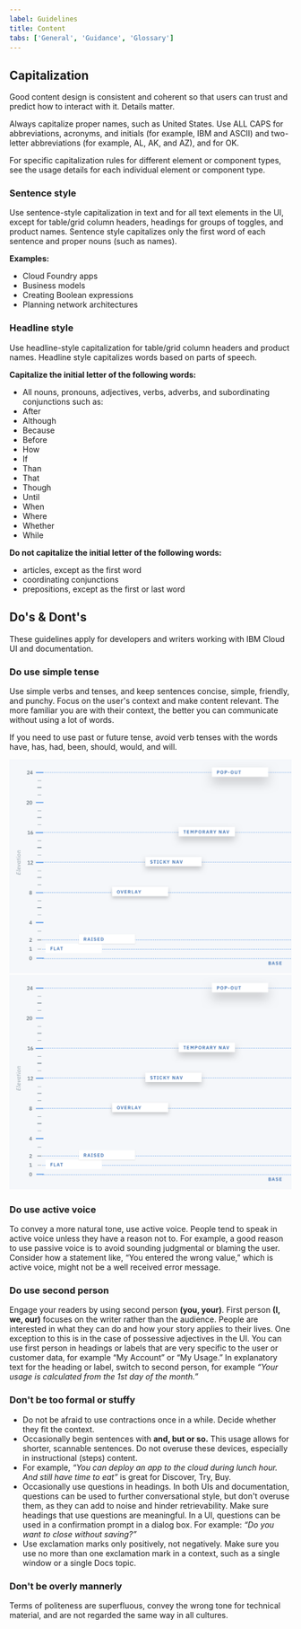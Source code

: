 ```yaml
---
label: Guidelines
title: Content
tabs: ['General', 'Guidance', 'Glossary']
---
```


## Capitalization

Good content design is consistent and coherent so that users can trust and predict how to interact with it. Details matter.

Always capitalize proper names, such as United States. Use ALL CAPS for abbreviations, acronyms, and initials (for example, IBM and ASCII) and two-letter abbreviations (for example, AL, AK, and AZ), and for OK.

For specific capitalization rules for different element or component types, see the usage details for each individual element or component type.

### Sentence style

Use sentence-style capitalization in text and for all text elements in the UI, except for table/grid column headers, headings for groups of toggles, and product names. Sentence style capitalizes only the first word of each sentence and proper nouns
(such as names).

**Examples:**

- Cloud Foundry apps
- Business models
- Creating Boolean expressions
- Planning network architectures

### Headline style

Use headline-style capitalization for table/grid column headers and product names. Headline style capitalizes words based on parts of speech.

**Capitalize the initial letter of the following words:**

- All nouns, pronouns, adjectives, verbs, adverbs, and subordinating conjunctions such as:
- After
- Although
- Because
- Before
- How
- If
- Than
- That
- Though
- Until
- When
- Where
- Whether
- While

**Do not capitalize the initial letter of the following words:**

- articles, except as the first word
- coordinating conjunctions
- prepositions, except as the first or last word

## Do's & Dont's

These guidelines apply for developers and writers working with IBM Cloud UI and documentation.

### Do use simple tense

Use simple verbs and tenses, and keep sentences concise, simple, friendly, and punchy. Focus on the user's context and make content relevant. The more familiar you are with their context, the better you can communicate without using a lot of words.

If you need to use past or future tense, avoid verb tenses with the words have, has, had, been, should, would, and will.

<do-dont-group>
    <do-dont-example correct=true title="Future Tense" text='"The API returns a promise."'></do-dont-example>
    <do-dont-example title='Future Tense' text='"The API will return a promise."'></do-dont-example>
</do-dont-group>
<do-dont-group>
    <do-dont-example correct=true title="Past Tense" text='"The limit was exceeded."'></do-dont-example>
    <do-dont-example title='Past Tense' text='"The limit has been exceeded."'></do-dont-example>
</do-dont-group>

<do-dont-group>
    <do-dont-example correct="true" title='Image Test'>
        <img src='images/img-test.png' />
    </do-dont-example>
    <do-dont-example title='Image Test' >
        <img src='images/img-test.png' />
    </do-dont-example>
</do-dont-group>

### Do use active voice

To convey a more natural tone, use active voice. People tend to speak in active voice unless they have a reason not to. For example, a good reason to use passive voice is to avoid sounding judgmental or blaming the user. Consider how a statement like, “You entered the wrong value,” which is active voice, might not be a well received error message.

<do-dont-group>
    <do-dont-example correct=true title="Active Voice" text='"In the Limits window, specify the minimum and maximum values."'></do-dont-example>
    <do-dont-example title='Passive Voice' text='"The Limits window is used to specify the minimum and maximum values."'></do-dont-example>
</do-dont-group>

### Do use second person

Engage your readers by using second person **(you, your)**. First person **(I, we, our)** focuses on the writer rather than the audience. People are interested in what they can do and how your story applies to their lives.
One exception to this is in the case of possessive adjectives in the UI. You can use first person in headings or labels that are very specific to the user or customer data, for example “My Account” or “My Usage.” In explanatory text for the heading or label, switch to second person, for example _“Your usage is calculated from the 1st day of the month.”_

### Don't be too formal or stuffy

- Do not be afraid to use contractions once in a while. Decide whether they fit the context.
- Occasionally begin sentences with **and, but or so.** This usage allows for shorter, scannable sentences. Do not overuse these devices, especially in instructional (steps) content.
- For example, _“You can deploy an app to the cloud during lunch hour. And still have time to eat”_ is great for Discover, Try, Buy.
- Occasionally use questions in headings. In both UIs and documentation, questions can be used to further conversational style, but don't overuse them, as they can add to noise and hinder retrievability. Make sure headings that use questions are meaningful. In a UI, questions can be used in a confirmation prompt in a dialog box. For example: _“Do you want to close without saving?”_
- Use exclamation marks only positively, not negatively. Make sure you use no more than one exclamation mark in a context, such as a single window or a single Docs topic.

<do-dont-group>
    <do-dont-example correct=true title="Exclamation Points" text='"Your IBM Bluemix account is ready!"'></do-dont-example>
    <do-dont-example title='Exclamation Points' text='"You have reached your usage limit!"'></do-dont-example>
</do-dont-group>

### Don't be overly mannerly

Terms of politeness are superfluous, convey the wrong tone for technical material, and are not regarded the same way in all cultures.

<do-dont-group>
    <do-dont-example correct=true title='Using Please' description='Use "please" in a UI only when the user is being inconvenienced.' text='"Indexing might take a few minutes. Please wait."'></do-dont-example>
</do-dont-group>

<do-dont-group>
    <do-dont-example correct=true title="Ability" text='"You can use the command line interface to update your app."'></do-dont-example>
    <do-dont-example title='Ability' text='"You may use the command line interface to update your app."'></do-dont-example>
</do-dont-group>
<do-dont-group>
    <do-dont-example correct=true title="Possibility" text='"You might need more advanced features when you are integrating with another app."'></do-dont-example>
    <do-dont-example title='Possibility' text='"You may need more advanced features when you are integrating with another app."'></do-dont-example>
</do-dont-group>

